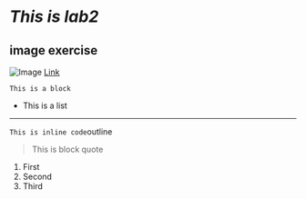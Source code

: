 # *This is lab2*


## **image exercise**
![Image](https://ucsdnews.ucsd.edu/news_uploads/210115-Geisel-139DSC_7412-UCSanDiego-ErikJepsen.jpg)
[Link](https://www.bilibili.com/)

```
This is a block
```
* This is a list

---

`This is inline code`outline

> This is block quote

1. First
2. Second
3. Third

